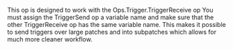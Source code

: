This op is designed to work with the Ops.Trigger.TriggerReceive op 
You must assign the TriggerSend op a variable name and make sure that the other TriggerReceive op has the same variable name.
This makes it possible to send triggers over large patches and into subpatches which allows for much more cleaner workflow.